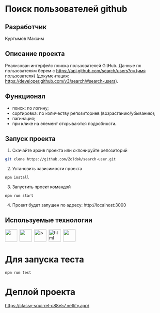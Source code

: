 # Поиск пользователей github
## Разработчик

Куртымов Максим

## Описание проекта
Реализован интерфейс поиска пользователей GitHub. Данные по пользователям берем с https://api.github.com/search/users?q={имя пользователя} (документация: https://developer.github.com/v3/search/#search-users).



## Функционал

- поиск: по логину;
- сортировка: по количеству репозиториев (возрастанию/убыванию);
- пагинация;
- при клике на элемент открываются подробности.

## Запуск проекта
1. Скачайте архив проекта или склонируйте репозиторий 
```bash
git clone https://github.com/Zoldok/search-user.git
```

2. Установить зависимости проекта 
```bash
npm install
```
3. Запустить проект командой 
```bash
npm run start
```
4. Проект будет запущен по адресу: http://localhost:3000

## Используемые технологии
<div>
  <img src="https://cdn.jsdelivr.net/gh/devicons/devicon/icons/react/react-original-wordmark.svg" width="40" height="40"/>&nbsp; 
  <img src="https://cdn.jsdelivr.net/gh/devicons/devicon/icons/redux/redux-original.svg" width="40" height="40"/>&nbsp;     
  <img src="https://cdn.jsdelivr.net/gh/devicons/devicon/icons/javascript/javascript-original.svg" title="js" width="40" height="40"/>&nbsp;
  <img src="https://cdn.jsdelivr.net/gh/devicons/devicon/icons/html5/html5-original.svg" title="html" width="40" height="40"/>&nbsp;
    <img src="https://cdn.jsdelivr.net/gh/devicons/devicon/icons/css3/css3-original.svg" width="40" height="40"/>&nbsp;
</div>

# Для запуска теста
```bash
npm run test
```
# Деплой проекта

https://classy-squirrel-c88e57.netlify.app/
